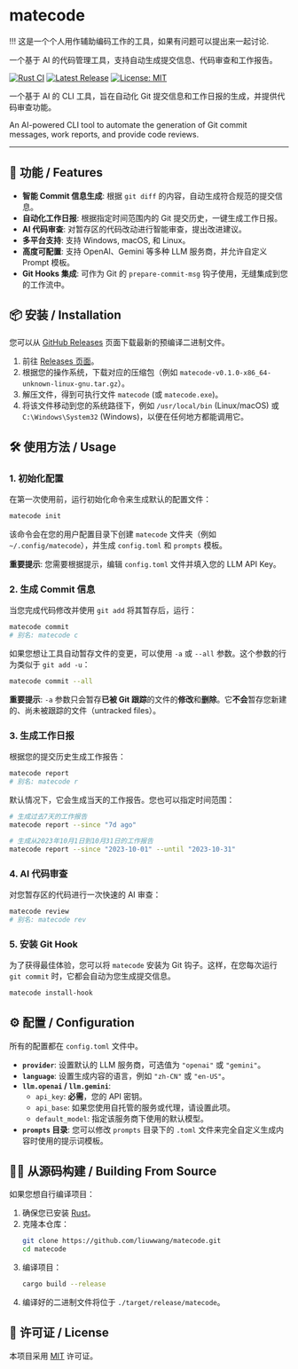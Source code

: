 # matecode

!!! 这是一个个人用作辅助编码工作的工具，如果有问题可以提出来一起讨论.

一个基于 AI 的代码管理工具，支持自动生成提交信息、代码审查和工作报告。

[![Rust CI](https://github.com/liuwwang/matecode/actions/workflows/ci.yml/badge.svg)](https://github.com/liuwwang/matecode/actions/workflows/ci.yml)
[![Latest Release](https://img.shields.io/github/v/release/liuwwang/matecode)](https://github.com/liuwwang/matecode/releases/latest)
[![License: MIT](https://img.shields.io/badge/License-MIT-yellow.svg)](https://opensource.org/licenses/MIT)

一个基于 AI 的 CLI 工具，旨在自动化 Git 提交信息和工作日报的生成，并提供代码审查功能。

An AI-powered CLI tool to automate the generation of Git commit messages, work reports, and provide code reviews.

---

## 🚀 功能 / Features

-   **智能 Commit 信息生成**: 根据 `git diff` 的内容，自动生成符合规范的提交信息。
-   **自动化工作日报**: 根据指定时间范围内的 Git 提交历史，一键生成工作日报。
-   **AI 代码审查**: 对暂存区的代码改动进行智能审查，提出改进建议。
-   **多平台支持**: 支持 Windows, macOS, 和 Linux。
-   **高度可配置**: 支持 OpenAI、Gemini 等多种 LLM 服务商，并允许自定义 Prompt 模板。
-   **Git Hooks 集成**: 可作为 Git 的 `prepare-commit-msg` 钩子使用，无缝集成到您的工作流中。

## 📦 安装 / Installation

您可以从 [GitHub Releases](https://github.com/liuwwang/matecode/releases) 页面下载最新的预编译二进制文件。

1.  前往 [Releases 页面](https://github.com/liuwwang/matecode/releases/latest)。
2.  根据您的操作系统，下载对应的压缩包（例如 `matecode-v0.1.0-x86_64-unknown-linux-gnu.tar.gz`）。
3.  解压文件，得到可执行文件 `matecode` (或 `matecode.exe`)。
4.  将该文件移动到您的系统路径下，例如 `/usr/local/bin` (Linux/macOS) 或 `C:\Windows\System32` (Windows)，以便在任何地方都能调用它。

## 🛠️ 使用方法 / Usage

### 1. 初始化配置

在第一次使用前，运行初始化命令来生成默认的配置文件：

```bash
matecode init
```

该命令会在您的用户配置目录下创建 `matecode` 文件夹（例如 `~/.config/matecode`），并生成 `config.toml` 和 `prompts` 模板。

**重要提示**: 您需要根据提示，编辑 `config.toml` 文件并填入您的 LLM API Key。

### 2. 生成 Commit 信息

当您完成代码修改并使用 `git add` 将其暂存后，运行：

```bash
matecode commit
# 别名: matecode c
```

如果您想让工具自动暂存文件的变更，可以使用 `-a` 或 `--all` 参数。这个参数的行为类似于 `git add -u`：

```bash
matecode commit --all
```

**重要提示**: `-a` 参数只会暂存**已被 Git 跟踪**的文件的**修改**和**删除**。它**不会**暂存您新建的、尚未被跟踪的文件（untracked files）。

### 3. 生成工作日报

根据您的提交历史生成工作报告：

```bash
matecode report
# 别名: matecode r
```

默认情况下，它会生成当天的工作报告。您也可以指定时间范围：

```bash
# 生成过去7天的工作报告
matecode report --since "7d ago"

# 生成从2023年10月1日到10月31日的工作报告
matecode report --since "2023-10-01" --until "2023-10-31"
```

### 4. AI 代码审查

对您暂存区的代码进行一次快速的 AI 审查：

```bash
matecode review
# 别名: matecode rev
```

### 5. 安装 Git Hook

为了获得最佳体验，您可以将 `matecode` 安装为 Git 钩子。这样，在您每次运行 `git commit` 时，它都会自动为您生成提交信息。

```bash
matecode install-hook
```

## ⚙️ 配置 / Configuration

所有的配置都在 `config.toml` 文件中。

-   **`provider`**: 设置默认的 LLM 服务商，可选值为 `"openai"` 或 `"gemini"`。
-   **`language`**: 设置生成内容的语言，例如 `"zh-CN"` 或 `"en-US"`。
-   **`llm.openai` / `llm.gemini`**:
    -   `api_key`: **必需**，您的 API 密钥。
    -   `api_base`: 如果您使用自托管的服务或代理，请设置此项。
    -   `default_model`: 指定该服务商下使用的默认模型。
-   **`prompts` 目录**: 您可以修改 `prompts` 目录下的 `.toml` 文件来完全自定义生成内容时使用的提示词模板。

## 🧑‍💻 从源码构建 / Building From Source

如果您想自行编译项目：

1.  确保您已安装 [Rust](https://www.rust-lang.org/tools/install)。
2.  克隆本仓库：
    ```bash
    git clone https://github.com/liuwwang/matecode.git
    cd matecode
    ```
3.  编译项目：
    ```bash
    cargo build --release
    ```
4.  编译好的二进制文件将位于 `./target/release/matecode`。

## 📜 许可证 / License

本项目采用 [MIT](https://opensource.org/licenses/MIT) 许可证。

